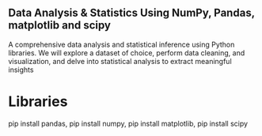 ## Data Analysis & Statistics Using NumPy, Pandas, matplotlib and scipy

A comprehensive data analysis and statistical inference using Python libraries. We will explore a dataset of choice, perform data cleaning, and visualization, and delve into statistical analysis to extract meaningful insights

# Libraries
pip install pandas, 
pip install numpy, 
pip install matplotlib, 
pip install scipy
